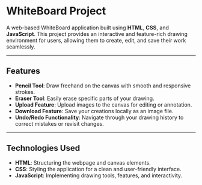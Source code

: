 
# WhiteBoard Project

A web-based WhiteBoard application built using **HTML**, **CSS**, and **JavaScript**. This project provides an interactive and feature-rich drawing environment for users, allowing them to create, edit, and save their work seamlessly.

---

## Features

- **Pencil Tool**: Draw freehand on the canvas with smooth and responsive strokes.
- **Eraser Tool**: Easily erase specific parts of your drawing.
- **Upload Feature**: Upload images to the canvas for editing or annotation.
- **Download Feature**: Save your creations locally as an image file.
- **Undo/Redo Functionality**: Navigate through your drawing history to correct mistakes or revisit changes.

---

## Technologies Used

- **HTML**: Structuring the webpage and canvas elements.
- **CSS**: Styling the application for a clean and user-friendly interface.
- **JavaScript**: Implementing drawing tools, features, and interactivity.
